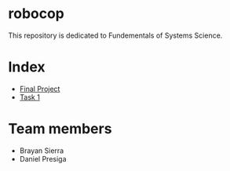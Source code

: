 # robocop
This repository is dedicated to Fundementals of Systems Science.

# Index
- [Final Project](/FinalProject/)
- [Task 1](/T1/)

# Team members
- Brayan Sierra
- Daniel Presiga